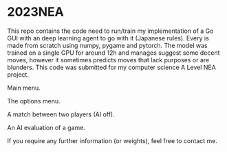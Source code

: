 # 2023NEA
This repo contains the code need to run/train my implementation of a Go GUI with an deep learning agent to go with it (Japanese rules). Every is made from scratch using numpy, pygame and pytorch. The model was trained on a single GPU for around 12h and manages suggest some decent moves, however it sometimes predicts moves that lack purposes or are blunders. This code was submitted for my computer science A Level NEA project. 

Main menu.

The options menu.

A match between two players (AI off).

An AI evaluation of a game.

If you require any further information (or weights), feel free to contact me.
